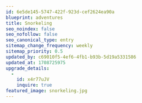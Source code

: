 ```yaml
---
id: 6e5de145-5747-422f-923d-cef2624ea90a
blueprint: adventures
title: Snorkeling
seo_noindex: false
seo_nofollow: false
seo_canonical_type: entry
sitemap_change_frequency: weekly
sitemap_priority: 0.5
updated_by: c69010f5-4ef6-4fb1-b93b-5d19a5331586
updated_at: 1708725975
upgrade_details:
  -
    id: x4r77uJV
    inquire: true
featured_image: snorkeling.jpg
---
```

